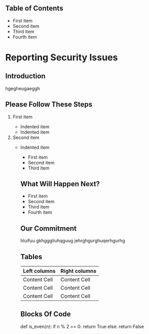 <h2>Table of Contents</h2>
<ul>
  <li>First item</li>
  <li>Second item</li>
  <li>Third item</li>
  <li>Fourth item</li>
</ul>
<h1>Reporting Security Issues</h1>
<h2>Introduction</h2>
hgegheugaeggh
<h2>Please Follow These Steps</h2>
<ol>
  <li>First item</li>
  <ul>
      <li>Indented item</li>
      <li>Indented item</li>
  </ul>
  <li>Second item</li>
  <ul>
      <li>Indented item</li>
  <ul>
  <li>First item</li>
  <li>Second item</li>
  <li>Third item</li>
</ul> 
<h2>What Will Happen Next?</h2>

<ul>
  <li>First item</li>
  <li>Second item</li>
  <li>Third item</li>
  <li>Fourth item</li>
</ul>
<h2>Our Commitment</h2>
hluifuu
gkhgggliuhqguug 
jehrghgurghuqerhgurhg

<h2>Tables</h2>

| Left columns  | Right columns |
| --------- | ------ |
| Content Cell  | Content Cell  |
| Content Cell  | Content Cell  |
| Content Cell  | Content Cell  |

<h2>Blocks Of Code</h2>
<html>
      <head>
        def is_even(n):
    if n % 2 == 0:
        return True
    else:
        return False
      </head>
    </html>
